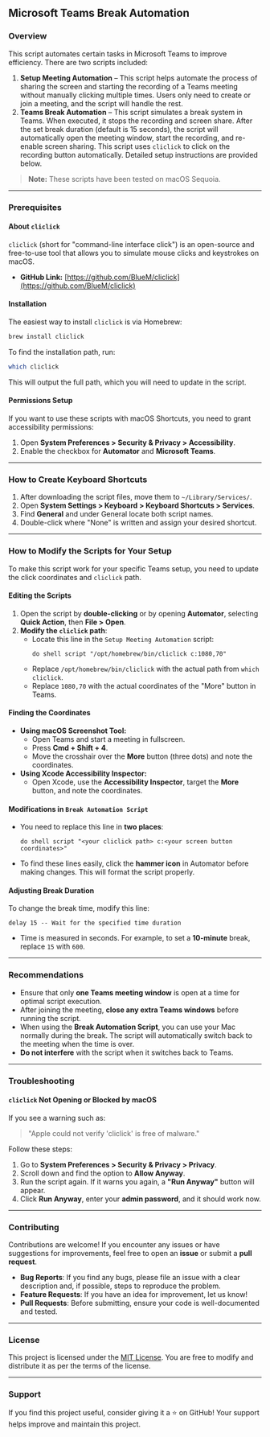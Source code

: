 ## Microsoft Teams Break Automation

### Overview

This script automates certain tasks in Microsoft Teams to improve efficiency. There are two scripts included:

1. **Setup Meeting Automation** – This script helps automate the process of sharing the screen and starting the recording of a Teams meeting without manually clicking multiple times. Users only need to create or join a meeting, and the script will handle the rest.
2. **Teams Break Automation** – This script simulates a break system in Teams. When executed, it stops the recording and screen share. After the set break duration (default is 15 seconds), the script will automatically open the meeting window, start the recording, and re-enable screen sharing. This script uses `cliclick` to click on the recording button automatically. Detailed setup instructions are provided below.

> **Note:** These scripts have been tested on macOS Sequoia.

---

### Prerequisites

#### About `cliclick`

`cliclick` (short for "command-line interface click") is an open-source and free-to-use tool that allows you to simulate mouse clicks and keystrokes on macOS.

- **GitHub Link:** [https://github.com/BlueM/cliclick](https://github.com/BlueM/cliclick)

#### Installation

The easiest way to install `cliclick` is via Homebrew:

```sh
brew install cliclick
```

To find the installation path, run:

```sh
which cliclick
```

This will output the full path, which you will need to update in the script.

#### Permissions Setup

If you want to use these scripts with macOS Shortcuts, you need to grant accessibility permissions:

1. Open **System Preferences > Security & Privacy > Accessibility**.
2. Enable the checkbox for **Automator** and **Microsoft Teams**.

---

### How to Create Keyboard Shortcuts

1. After downloading the script files, move them to `~/Library/Services/`.
2. Open **System Settings > Keyboard > Keyboard Shortcuts > Services**.
3. Find **General** and under General locate both script names.
4. Double-click where "None" is written and assign your desired shortcut.

---

### How to Modify the Scripts for Your Setup

To make this script work for your specific Teams setup, you need to update the click coordinates and `cliclick` path.

#### Editing the Scripts

1. Open the script by **double-clicking** or by opening **Automator**, selecting **Quick Action**, then **File > Open**.
2. **Modify the `cliclick` path**:
   - Locate this line in the `Setup Meeting Automation` script:
     ```applescript
     do shell script "/opt/homebrew/bin/cliclick c:1080,70"
     ```
   - Replace `/opt/homebrew/bin/cliclick` with the actual path from `which cliclick`.
   - Replace `1080,70` with the actual coordinates of the "More" button in Teams.

#### Finding the Coordinates

- **Using macOS Screenshot Tool:**
  - Open Teams and start a meeting in fullscreen.
  - Press **Cmd + Shift + 4**.
  - Move the crosshair over the **More** button (three dots) and note the coordinates.
- **Using Xcode Accessibility Inspector:**
  - Open Xcode, use the **Accessibility Inspector**, target the **More** button, and note the coordinates.

#### Modifications in `Break Automation Script`

- You need to replace this line in **two places**:
  ```applescript
  do shell script "<your cliclick path> c:<your screen button coordinates>"
  ```
- To find these lines easily, click the **hammer icon** in Automator before making changes. This will format the script properly.

#### Adjusting Break Duration

To change the break time, modify this line:

```applescript
delay 15 -- Wait for the specified time duration
```

- Time is measured in seconds. For example, to set a **10-minute** break, replace `15` with `600`.

---

### Recommendations

- Ensure that only **one Teams meeting window** is open at a time for optimal script execution.
- After joining the meeting, **close any extra Teams windows** before running the script.
- When using the **Break Automation Script**, you can use your Mac normally during the break. The script will automatically switch back to the meeting when the time is over.
- **Do not interfere** with the script when it switches back to Teams.

---

### Troubleshooting

#### `cliclick` Not Opening or Blocked by macOS

If you see a warning such as:

> "Apple could not verify 'cliclick' is free of malware."

Follow these steps:

1. Go to **System Preferences > Security & Privacy > Privacy**.
2. Scroll down and find the option to **Allow Anyway**.
3. Run the script again. If it warns you again, a **"Run Anyway"** button will appear.
4. Click **Run Anyway**, enter your **admin password**, and it should work now.

---

### Contributing

Contributions are welcome! If you encounter any issues or have suggestions for improvements, feel free to open an **issue** or submit a **pull request**.

- **Bug Reports**: If you find any bugs, please file an issue with a clear description and, if possible, steps to reproduce the problem.
- **Feature Requests**: If you have an idea for improvement, let us know!
- **Pull Requests**: Before submitting, ensure your code is well-documented and tested.

---

### License

This project is licensed under the [MIT License](LICENSE). You are free to modify and distribute it as per the terms of the license.

---

### Support

If you find this project useful, consider giving it a ⭐ on GitHub! Your support helps improve and maintain this project.
